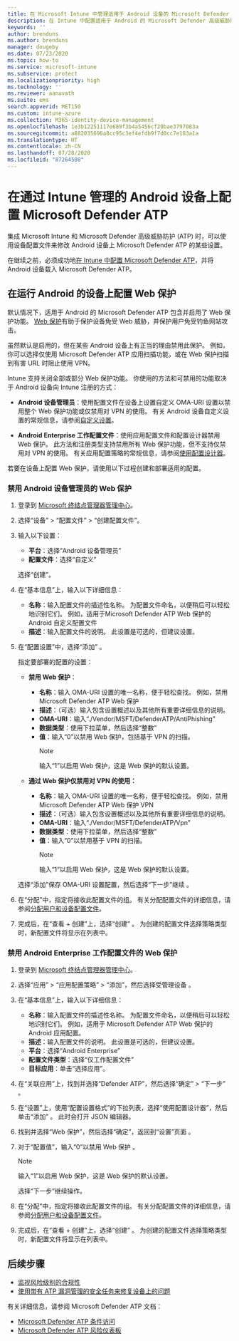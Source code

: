 ```yaml
---
title: 在 Microsoft Intune 中管理适用于 Android 设备的 Microsoft Defender ATP Web 保护 - Azure | Microsoft Docs
description: 在 Intune 中配置适用于 Android 的 Microsoft Defender 高级威胁防护 (Microsoft Defender ATP) Web 保护。
keywords: ''
author: brenduns
ms.author: brenduns
manager: dougeby
ms.date: 07/23/2020
ms.topic: how-to
ms.service: microsoft-intune
ms.subservice: protect
ms.localizationpriority: high
ms.technology: ''
ms.reviewer: aanavath
ms.suite: ems
search.appverid: MET150
ms.custom: intune-azure
ms.collection: M365-identity-device-management
ms.openlocfilehash: 1e3b12251117e689f3b4a5456cf20bae3797083a
ms.sourcegitcommit: a882035696a8cc95c3ef4efdb9f7d0cc7e183a1a
ms.translationtype: HT
ms.contentlocale: zh-CN
ms.lasthandoff: 07/28/2020
ms.locfileid: "87264508"
---
```

# <a name="configure-microsoft-defender-atp-on-android-devices-you-manage-with-intune"></a>在通过 Intune 管理的 Android 设备上配置 Microsoft Defender ATP

集成 Microsoft Intune 和 Microsoft Defender 高级威胁防护 (ATP) 时，可以使用设备配置文件来修改 Android 设备上 Microsoft Defender ATP 的某些设置。

在继续之前，必须成功地[在 Intune 中配置 Microsoft Defender ATP](../protect/advanced-threat-protection-configure.md)，并将 Android 设备载入 Microsoft Defender ATP。

## <a name="configure-web-protection-on-devices-that-run-android"></a>在运行 Android 的设备上配置 Web 保护

默认情况下，适用于 Android 的 Microsoft Defender ATP 包含并启用了 Web 保护功能。 [Web 保护](https://docs.microsoft.com/windows/security/threat-protection/microsoft-defender-atp/web-protection-overview)有助于保护设备免受 Web 威胁，并保护用户免受钓鱼网站攻击。

虽然默认是启用的，但在某些 Android 设备上有正当的理由禁用此保护。 例如，你可以选择仅使用 Microsoft Defender ATP 应用扫描功能，或在 Web 保护扫描到有害 URL 时阻止使用 VPN。

Intune 支持关闭全部或部分 Web 保护功能。 你使用的方法和可禁用的功能取决于 Android 设备向 Intune 注册的方式：

- **Android 设备管理员**：使用配置文件在设备上设置自定义 OMA-URI 设置以禁用整个 Web 保护功能或仅禁用对 VPN 的使用。 有关 Android 设备自定义设置的常规信息，请参阅[自定义设置](../configuration/custom-settings-android.md)。

- **Android Enterprise 工作配置文件**：使用应用配置文件和配置设计器禁用 Web 保护。 此方法和注册类型支持禁用所有 Web 保护功能，但不支持仅禁用对 VPN 的使用。 有关应用配置策略的常规信息，请参阅[使用配置设计器](../apps/app-configuration-policies-use-android.md#use-the-configuration-designer)。

若要在设备上配置 Web 保护，请使用以下过程创建和部署适用的配置。

### <a name="disable-web-protection-for-android-device-administrator"></a>禁用 Android 设备管理员的 Web 保护

1. 登录到 [Microsoft 终结点管理器管理中心](https://go.microsoft.com/fwlink/?linkid=2109431)。

2. 选择“设备” > “配置文件” > “创建配置文件”。

3. 输入以下设置：

   - **平台**：选择“Android 设备管理员”
   - **配置文件**：选择“自定义”

   选择“创建”。

4. 在“基本信息”上，输入以下详细信息：

   - **名称**：输入配置文件的描述性名称。 为配置文件命名，以便稍后可以轻松地识别它们。 例如，适用于Microsoft Defender ATP Web 保护的 Android 自定义配置文件
   - **描述**：输入配置文件的说明。 此设置是可选的，但建议设置。

5. 在“配置设置”中，选择“添加” 。

   指定要部署的配置的设置：

   - **禁用 Web 保护**：
     - **名称**：输入 OMA-URI 设置的唯一名称，便于轻松查找。 例如，禁用 Microsoft Defender ATP Web 保护
     - **描述**：（可选）输入包含设置概述以及其他所有重要详细信息的说明。
     - **OMA-URI**：输入“./Vendor/MSFT/DefenderATP/AntiPhishing”
     - **数据类型**：使用下拉菜单，然后选择“整数”
     - **值**：输入“0”以禁用 Web 保护，包括基于 VPN 的扫描。
       > [!NOTE]
       > 输入“1”以启用 Web 保护，这是 Web 保护的默认设置。

   - **通过 Web 保护仅禁用对 VPN 的使用：**
     - **名称**：输入 OMA-URI 设置的唯一名称，便于轻松查找。 例如，禁用 Microsoft Defender ATP Web 保护 VPN
     - **描述**：（可选）输入包含设置概述以及其他所有重要详细信息的说明。
     - **OMA-URI**：输入“./Vendor/MSFT/DefenderATP/Vpn”
     - **数据类型**：使用下拉菜单，然后选择“整数”
     - **值**：输入“0”以禁用基于 VPN 的扫描。
       > [!NOTE]
       > 输入“1”以启用 Web 保护，这是 Web 保护的默认设置。

   选择“添加”保存 OMA-URI 设置配置，然后选择“下一步”继续 。

6. 在“分配”中，指定将接收此配置文件的组。 有关分配配置文件的详细信息，请参阅[分配用户和设备配置文件](../configuration/device-profile-assign.md)。

7. 完成后，在“查看 + 创建”上，选择“创建” 。 为创建的配置文件选择策略类型时，新配置文件将显示在列表中。

### <a name="disable-web-protection-for-android-enterprise-work-profile"></a>禁用 Android Enterprise 工作配置文件的 Web 保护

1. 登录到 [Microsoft 终结点管理器管理中心](https://go.microsoft.com/fwlink/?linkid=2109431)。

2. 选择“应用” > “应用配置策略” > “添加”，然后选择受管理设备  。

3. 在“基本信息”上，输入以下详细信息：

   - **名称**：输入配置文件的描述性名称。 为配置文件命名，以便稍后可以轻松地识别它们。 例如，适用于 Microsoft Defender ATP Web 保护的 Android 应用配置。
   - **描述**：输入配置文件的说明。 此设置是可选的，但建议设置。
   - **平台**：选择“Android Enterprise”
   - **配置文件类型**：选择“仅工作配置文件”
   - **目标应用**：单击“选择应用”。

4. 在“关联应用”上，找到并选择“Defender ATP”，然后选择“确定” > “下一步”   。

5. 在“设置”上，使用“配置设置格式”的下拉列表，选择“使用配置设计器”，然后单击“添加”   。 此时会打开 JSON 编辑器。

6. 找到并选择“Web 保护”，然后选择“确定”，返回到“设置”页面  。

7. 对于“配置值”，输入“0”以禁用 Web 保护 。

   > [!NOTE]
   > 输入“1”以启用 Web 保护，这是 Web 保护的默认设置。

   选择“下一步”继续操作。

8. 在“分配”中，指定将接收此配置文件的组。 有关分配配置文件的详细信息，请参阅[分配用户和设备配置文件](../configuration/device-profile-assign.md)。

9. 完成后，在“查看 + 创建”上，选择“创建” 。 为创建的配置文件选择策略类型时，新配置文件将显示在列表中。

## <a name="next-steps"></a>后续步骤

- [监视风险级别的合规性](../protect/advanced-threat-protection-monitor.md)
- [使用带有 ATP 漏洞管理的安全任务来修复设备上的问题](../protect/atp-manage-vulnerabilities.md)

有关详细信息，请参阅 Microsoft Defender ATP 文档：

- [Microsoft Defender ATP 条件访问](https://docs.microsoft.com/windows/security/threat-protection/microsoft-defender-atp/conditional-access)
- [Microsoft Defender ATP 风险仪表板](https://docs.microsoft.com/windows/security/threat-protection/microsoft-defender-atp/security-operations-dashboard)

